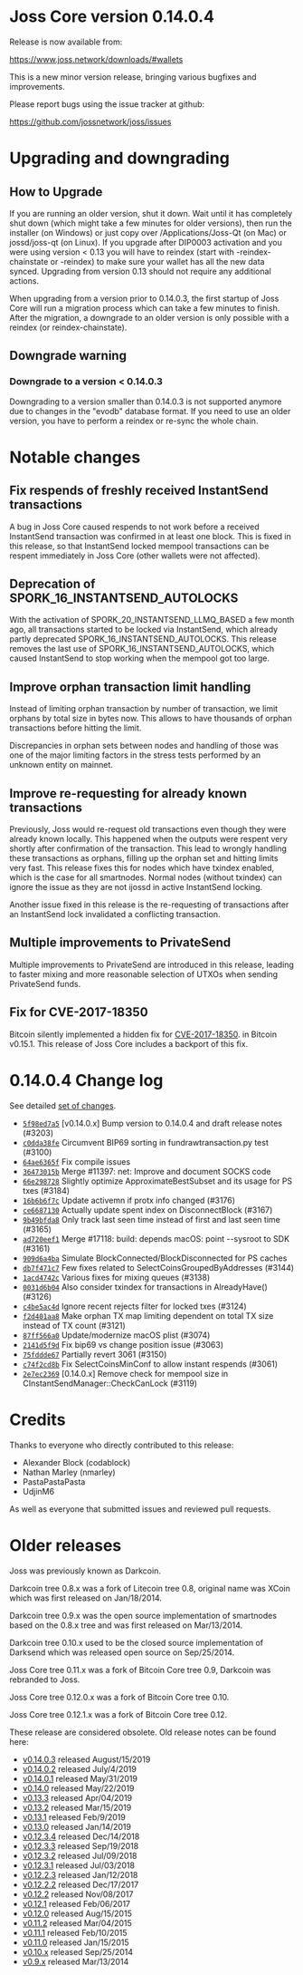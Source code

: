 Joss Core version 0.14.0.4
==========================

Release is now available from:

  <https://www.joss.network/downloads/#wallets>

This is a new minor version release, bringing various bugfixes and improvements.

Please report bugs using the issue tracker at github:

  <https://github.com/jossnetwork/joss/issues>


Upgrading and downgrading
=========================

How to Upgrade
--------------

If you are running an older version, shut it down. Wait until it has completely
shut down (which might take a few minutes for older versions), then run the
installer (on Windows) or just copy over /Applications/Joss-Qt (on Mac) or
jossd/joss-qt (on Linux). If you upgrade after DIP0003 activation and you were
using version < 0.13 you will have to reindex (start with -reindex-chainstate
or -reindex) to make sure your wallet has all the new data synced. Upgrading from
version 0.13 should not require any additional actions.

When upgrading from a version prior to 0.14.0.3, the
first startup of Joss Core will run a migration process which can take a few minutes
to finish. After the migration, a downgrade to an older version is only possible with
a reindex (or reindex-chainstate).

Downgrade warning
-----------------

### Downgrade to a version < 0.14.0.3

Downgrading to a version smaller than 0.14.0.3 is not supported anymore due to changes
in the "evodb" database format. If you need to use an older version, you have to perform
a reindex or re-sync the whole chain.

Notable changes
===============

Fix respends of freshly received InstantSend transactions
---------------------------------------------------------

A bug in Joss Core caused respends to not work before a received InstantSend transaction was confirmed in at least
one block. This is fixed in this release, so that InstantSend locked mempool transactions can be
respent immediately in Joss Core (other wallets were not affected).

Deprecation of SPORK_16_INSTANTSEND_AUTOLOCKS
---------------------------------------------

With the activation of SPORK_20_INSTANTSEND_LLMQ_BASED a few month ago, all transactions started to be locked via
InstantSend, which already partly deprecated SPORK_16_INSTANTSEND_AUTOLOCKS. This release removes the last use
of SPORK_16_INSTANTSEND_AUTOLOCKS, which caused InstantSend to stop working when the mempool got too large.

Improve orphan transaction limit handling
-----------------------------------------

Instead of limiting orphan transaction by number of transaction, we limit orphans by total size in bytes
now. This allows to have thousands of orphan transactions before hitting the limit.

Discrepancies in orphan sets between nodes and handling of those was one of the major limiting factors in
the stress tests performed by an unknown entity on mainnet.

Improve re-requesting for already known transactions
----------------------------------------------------

Previously, Joss would re-request old transactions even though they were already known locally. This
happened when the outputs were respent very shortly after confirmation of the transaction. This lead to
wrongly handling these transactions as orphans, filling up the orphan set and hitting limits very fast.
This release fixes this for nodes which have txindex enabled, which is the case for all smartnodes. Normal
nodes (without txindex) can ignore the issue as they are not ijossd in active InstantSend locking.

Another issue fixed in this release is the re-requesting of transactions after an InstantSend lock invalidated
a conflicting transaction.

Multiple improvements to PrivateSend
------------------------------------

Multiple improvements to PrivateSend are introduced in this release, leading to faster mixing and more
reasonable selection of UTXOs when sending PrivateSend funds.

Fix for CVE-2017-18350
----------------------

Bitcoin silently implemented a hidden fix for [CVE-2017-18350](https://lists.linuxfoundation.org/pipermail/bitcoin-dev/2019-November/017453.html).
in Bitcoin v0.15.1. This release of Joss Core includes a backport of this fix.


0.14.0.4 Change log
===================

See detailed [set of changes](https://github.com/jossnetwork/joss/compare/v0.14.0.3...joss:v0.14.0.4).

- [`5f98ed7a5`](https://github.com/jossnetwork/joss/commit/5f98ed7a5) [v0.14.0.x] Bump version to 0.14.0.4 and draft release notes (#3203)
- [`c0dda38fe`](https://github.com/jossnetwork/joss/commit/c0dda38fe) Circumvent BIP69 sorting in fundrawtransaction.py test (#3100)
- [`64ae6365f`](https://github.com/jossnetwork/joss/commit/64ae6365f) Fix compile issues
- [`36473015b`](https://github.com/jossnetwork/joss/commit/36473015b) Merge #11397: net: Improve and document SOCKS code
- [`66e298728`](https://github.com/jossnetwork/joss/commit/66e298728) Slightly optimize ApproximateBestSubset and its usage for PS txes (#3184)
- [`16b6b6f7c`](https://github.com/jossnetwork/joss/commit/16b6b6f7c) Update activemn if protx info changed (#3176)
- [`ce6687130`](https://github.com/jossnetwork/joss/commit/ce6687130) Actually update spent index on DisconnectBlock (#3167)
- [`9b49bfda8`](https://github.com/jossnetwork/joss/commit/9b49bfda8) Only track last seen time instead of first and last seen time (#3165)
- [`ad720eef1`](https://github.com/jossnetwork/joss/commit/ad720eef1) Merge #17118: build: depends macOS: point --sysroot to SDK (#3161)
- [`909d6a4ba`](https://github.com/jossnetwork/joss/commit/909d6a4ba) Simulate BlockConnected/BlockDisconnected for PS caches
- [`db7f471c7`](https://github.com/jossnetwork/joss/commit/db7f471c7) Few fixes related to SelectCoinsGroupedByAddresses (#3144)
- [`1acd4742c`](https://github.com/jossnetwork/joss/commit/1acd4742c) Various fixes for mixing queues (#3138)
- [`0031d6b04`](https://github.com/jossnetwork/joss/commit/0031d6b04) Also consider txindex for transactions in AlreadyHave() (#3126)
- [`c4be5ac4d`](https://github.com/jossnetwork/joss/commit/c4be5ac4d) Ignore recent rejects filter for locked txes (#3124)
- [`f2d401aa8`](https://github.com/jossnetwork/joss/commit/f2d401aa8) Make orphan TX map limiting dependent on total TX size instead of TX count (#3121)
- [`87ff566a0`](https://github.com/jossnetwork/joss/commit/87ff566a0) Update/modernize macOS plist (#3074)
- [`2141d5f9d`](https://github.com/jossnetwork/joss/commit/2141d5f9d) Fix bip69 vs change position issue (#3063)
- [`75fddde67`](https://github.com/jossnetwork/joss/commit/75fddde67) Partially revert 3061 (#3150)
- [`c74f2cd8b`](https://github.com/jossnetwork/joss/commit/c74f2cd8b) Fix SelectCoinsMinConf to allow instant respends (#3061)
- [`2e7ec2369`](https://github.com/jossnetwork/joss/commit/2e7ec2369) [0.14.0.x] Remove check for mempool size in CInstantSendManager::CheckCanLock (#3119)

Credits
=======

Thanks to everyone who directly contributed to this release:

- Alexander Block (codablock)
- Nathan Marley (nmarley)
- PastaPastaPasta
- UdjinM6

As well as everyone that submitted issues and reviewed pull requests.

Older releases
==============

Joss was previously known as Darkcoin.

Darkcoin tree 0.8.x was a fork of Litecoin tree 0.8, original name was XCoin
which was first released on Jan/18/2014.

Darkcoin tree 0.9.x was the open source implementation of smartnodes based on
the 0.8.x tree and was first released on Mar/13/2014.

Darkcoin tree 0.10.x used to be the closed source implementation of Darksend
which was released open source on Sep/25/2014.

Joss Core tree 0.11.x was a fork of Bitcoin Core tree 0.9,
Darkcoin was rebranded to Joss.

Joss Core tree 0.12.0.x was a fork of Bitcoin Core tree 0.10.

Joss Core tree 0.12.1.x was a fork of Bitcoin Core tree 0.12.

These release are considered obsolete. Old release notes can be found here:

- [v0.14.0.3](https://github.com/jossnetwork/joss/blob/master/doc/release-notes/joss/release-notes-0.14.0.3.md) released August/15/2019
- [v0.14.0.2](https://github.com/jossnetwork/joss/blob/master/doc/release-notes/joss/release-notes-0.14.0.2.md) released July/4/2019
- [v0.14.0.1](https://github.com/jossnetwork/joss/blob/master/doc/release-notes/joss/release-notes-0.14.0.1.md) released May/31/2019
- [v0.14.0](https://github.com/jossnetwork/joss/blob/master/doc/release-notes/joss/release-notes-0.14.0.md) released May/22/2019
- [v0.13.3](https://github.com/jossnetwork/joss/blob/master/doc/release-notes/joss/release-notes-0.13.3.md) released Apr/04/2019
- [v0.13.2](https://github.com/jossnetwork/joss/blob/master/doc/release-notes/joss/release-notes-0.13.2.md) released Mar/15/2019
- [v0.13.1](https://github.com/jossnetwork/joss/blob/master/doc/release-notes/joss/release-notes-0.13.1.md) released Feb/9/2019
- [v0.13.0](https://github.com/jossnetwork/joss/blob/master/doc/release-notes/joss/release-notes-0.13.0.md) released Jan/14/2019
- [v0.12.3.4](https://github.com/jossnetwork/joss/blob/master/doc/release-notes/joss/release-notes-0.12.3.4.md) released Dec/14/2018
- [v0.12.3.3](https://github.com/jossnetwork/joss/blob/master/doc/release-notes/joss/release-notes-0.12.3.3.md) released Sep/19/2018
- [v0.12.3.2](https://github.com/jossnetwork/joss/blob/master/doc/release-notes/joss/release-notes-0.12.3.2.md) released Jul/09/2018
- [v0.12.3.1](https://github.com/jossnetwork/joss/blob/master/doc/release-notes/joss/release-notes-0.12.3.1.md) released Jul/03/2018
- [v0.12.2.3](https://github.com/jossnetwork/joss/blob/master/doc/release-notes/joss/release-notes-0.12.2.3.md) released Jan/12/2018
- [v0.12.2.2](https://github.com/jossnetwork/joss/blob/master/doc/release-notes/joss/release-notes-0.12.2.2.md) released Dec/17/2017
- [v0.12.2](https://github.com/jossnetwork/joss/blob/master/doc/release-notes/joss/release-notes-0.12.2.md) released Nov/08/2017
- [v0.12.1](https://github.com/jossnetwork/joss/blob/master/doc/release-notes/joss/release-notes-0.12.1.md) released Feb/06/2017
- [v0.12.0](https://github.com/jossnetwork/joss/blob/master/doc/release-notes/joss/release-notes-0.12.0.md) released Aug/15/2015
- [v0.11.2](https://github.com/jossnetwork/joss/blob/master/doc/release-notes/joss/release-notes-0.11.2.md) released Mar/04/2015
- [v0.11.1](https://github.com/jossnetwork/joss/blob/master/doc/release-notes/joss/release-notes-0.11.1.md) released Feb/10/2015
- [v0.11.0](https://github.com/jossnetwork/joss/blob/master/doc/release-notes/joss/release-notes-0.11.0.md) released Jan/15/2015
- [v0.10.x](https://github.com/jossnetwork/joss/blob/master/doc/release-notes/joss/release-notes-0.10.0.md) released Sep/25/2014
- [v0.9.x](https://github.com/jossnetwork/joss/blob/master/doc/release-notes/joss/release-notes-0.9.0.md) released Mar/13/2014

